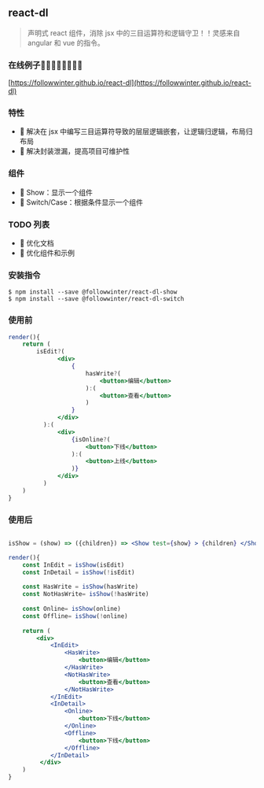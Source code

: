 react-dl
---
> 声明式 react 组件，消除 jsx 中的三目运算符和逻辑守卫！！灵感来自 angular 和 vue 的指令。

### 在线例子🌰🌰🌰🌰🌰🌰🌰🌰

[https://followwinter.github.io/react-dl](https://followwinter.github.io/react-dl)

### 特性
- 🎉 解决在 jsx 中编写三目运算符导致的层层逻辑嵌套，让逻辑归逻辑，布局归布局
- 🎉 解决封装泄漏，提高项目可维护性

### 组件
- 🎉 Show：显示一个组件
- 🚧 Switch/Case：根据条件显示一个组件

### TODO 列表
- 🚧 优化文档
- 🚧 优化组件和示例

### 安装指令
```shell
$ npm install --save @followwinter/react-dl-show
$ npm install --save @followwinter/react-dl-switch
```

### 使用前
```jsx harmony
render(){
    return (
        isEdit?(
              <div>
                  {
                      hasWrite?(
                          <button>编辑</button>
                      ):(
                          <button>查看</button>
                      )
                  }
              </div>
          ):(
              <div>
                  {isOnline?(
                      <button>下线</button>
                  ):(
                      <button>上线</button>
                  )}
              </div>
          )
    )
}
```

### 使用后
```jsx harmony

isShow = (show) => ({children}) => <Show test={show} > {children} </Show>

render(){
    const InEdit = isShow(isEdit)
    const InDetail = isShow(!isEdit)
    
    const HasWrite = isShow(hasWrite)
    const NotHasWrite= isShow(!hasWrite)
    
    const Online= isShow(online)
    const Offline= isShow(!online)
    
    return (
        <div>
            <InEdit>
                <HasWrite>
                    <button>编辑</button>
                </HasWrite>
                <NotHasWrite>
                    <button>查看</button>
                </NotHasWrite>
            </InEdit>
            <InDetail>
                <Online>
                    <button>下线</button>
                </Online>
                <Offline>
                    <button>下线</button>
                </Offline>
            </InDetail>
         </div>
    )
}
```
